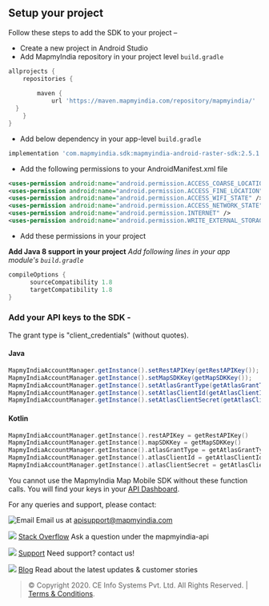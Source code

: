 
## Setup your project

Follow these steps to add the SDK to your project –

-   Create a new project in Android Studio
-   Add MapmyIndia repository in your project level ``build.gradle``
```groovy
allprojects {  
    repositories {  
    
        maven {  
            url 'https://maven.mapmyindia.com/repository/mapmyindia/'  
  }  
    }  
}
```
-   Add below dependency in your app-level ``build.gradle``
```groovy
implementation 'com.mapmyindia.sdk:mapmyindia-android-raster-sdk:2.5.1'
```
-   Add the following permissions to your AndroidManifest.xml file

```xml
<uses-permission android:name="android.permission.ACCESS_COARSE_LOCATION"/>
<uses-permission android:name="android.permission.ACCESS_FINE_LOCATION"/> 
<uses-permission android:name="android.permission.ACCESS_WIFI_STATE" /> 
<uses-permission android:name="android.permission.ACCESS_NETWORK_STATE" /> 
<uses-permission android:name="android.permission.INTERNET" />
<uses-permission android:name="android.permission.WRITE_EXTERNAL_STORAGE" />
```
- Add these permissions in your project

**Add Java 8 support in your project**
_Add following lines in your app module's ``build.gradle``_
```groovy
compileOptions {
      sourceCompatibility 1.8
      targetCompatibility 1.8
}
```
### Add your API keys to the SDK -  
The grant type is "client_credentials" (without quotes).
#### Java
```java
MapmyIndiaAccountManager.getInstance().setRestAPIKey(getRestAPIKey());  
MapmyIndiaAccountManager.getInstance().setMapSDKKey(getMapSDKKey());  
MapmyIndiaAccountManager.getInstance().setAtlasGrantType(getAtlasGrantType());  
MapmyIndiaAccountManager.getInstance().setAtlasClientId(getAtlasClientId());  
MapmyIndiaAccountManager.getInstance().setAtlasClientSecret(getAtlasClientSecret());  
```
#### Kotlin
```kotlin
MapmyIndiaAccountManager.getInstance().restAPIKey = getRestAPIKey()  
MapmyIndiaAccountManager.getInstance().mapSDKKey = getMapSDKKey()  
MapmyIndiaAccountManager.getInstance().atlasGrantType = getAtlasGrantType()  
MapmyIndiaAccountManager.getInstance().atlasClientId = getAtlasClientId()  
MapmyIndiaAccountManager.getInstance().atlasClientSecret = getAtlasClientSecret()
```

You cannot use the MapmyIndia Map Mobile SDK without these function calls. You will find your keys in your [API Dashboard](http://www.mapmyindia.com/api/dashboard).


For any queries and support, please contact: 

![Email](https://www.google.com/a/cpanel/mapmyindia.co.in/images/logo.gif?service=google_gsuite) 
Email us at [apisupport@mapmyindia.com](mailto:apisupport@mapmyindia.com)

![](https://www.mapmyindia.com/api/img/icons/stack-overflow.png)
[Stack Overflow](https://stackoverflow.com/questions/tagged/mapmyindia-api)
Ask a question under the mapmyindia-api

![](https://www.mapmyindia.com/api/img/icons/support.png)
[Support](https://www.mapmyindia.com/api/index.php#f_cont)
Need support? contact us!

![](https://www.mapmyindia.com/api/img/icons/blog.png)
[Blog](http://www.mapmyindia.com/blog/)
Read about the latest updates & customer stories


> © Copyright 2020. CE Info Systems Pvt. Ltd. All Rights Reserved. | [Terms & Conditions](http://www.mapmyindia.com/api/terms-&-conditions).
